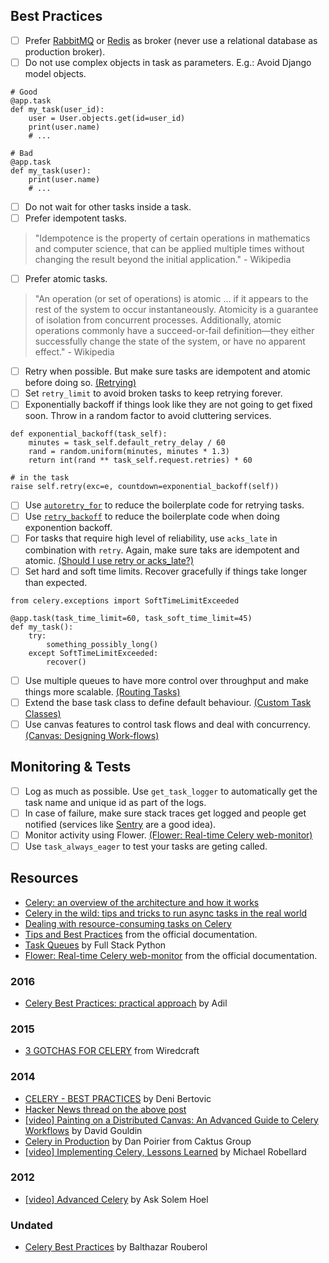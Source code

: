 ## Best Practices

- [ ] Prefer [RabbitMQ](https://www.rabbitmq.com/) or [Redis](https://redis.io/) as broker (never use a relational database as production broker).
- [ ] Do not use complex objects in task as parameters. E.g.: Avoid Django model objects.
```
# Good
@app.task
def my_task(user_id):
    user = User.objects.get(id=user_id)
    print(user.name)
    # ...
```

```
# Bad
@app.task
def my_task(user):
    print(user.name)
    # ...
```
- [ ] Do not wait for other tasks inside a task.
- [ ] Prefer idempotent tasks.
> "Idempotence is the property of certain operations in mathematics and computer science, that can be applied multiple times without changing the result beyond the initial application." - Wikipedia
- [ ] Prefer atomic tasks.
> "An operation (or set of operations) is atomic ... if it appears to the rest of the system to occur instantaneously. Atomicity is a guarantee of isolation from concurrent processes. Additionally, atomic operations commonly have a succeed-or-fail definition—they either successfully change the state of the system, or have no apparent effect." - Wikipedia
- [ ] Retry when possible. But make sure tasks are idempotent and atomic before doing so. [(Retrying)](http://docs.celeryproject.org/en/latest/userguide/tasks.html#retrying)
- [ ] Set `retry_limit` to avoid broken tasks to keep retrying forever.
- [ ] Exponentially backoff if things look like they are not going to get fixed soon. Throw in a random factor to avoid cluttering services.
```
def exponential_backoff(task_self):
    minutes = task_self.default_retry_delay / 60
    rand = random.uniform(minutes, minutes * 1.3)
    return int(rand ** task_self.request.retries) * 60

# in the task
raise self.retry(exc=e, countdown=exponential_backoff(self))
```
- [ ] Use [`autoretry_for`](http://docs.celeryproject.org/en/master/userguide/tasks.html#automatic-retry-for-known-exceptions) to reduce the boilerplate code for retrying tasks. 
- [ ] Use [`retry_backoff`](http://docs.celeryproject.org/en/master/userguide/tasks.html#Task.retry_backoff) to reduce the boilerplate code when doing exponention backoff.
- [ ] For tasks that require high level of reliability, use `acks_late` in combination with `retry`. Again, make sure taks are idempotent and atomic. [(Should I use retry or acks_late?)](http://docs.celeryproject.org/en/latest/faq.html#faq-acks-late-vs-retry)
- [ ] Set hard and soft time limits. Recover gracefully if things take longer than expected.
```
from celery.exceptions import SoftTimeLimitExceeded

@app.task(task_time_limit=60, task_soft_time_limit=45)
def my_task():
    try:
        something_possibly_long()
    except SoftTimeLimitExceeded:
        recover()
```
- [ ] Use multiple queues to have more control over throughput and make things more scalable. [(Routing Tasks)](http://docs.celeryproject.org/en/latest/userguide/routing.html)
- [ ] Extend the base task class to define default behaviour. [(Custom Task Classes)](http://docs.celeryproject.org/en/latest/userguide/tasks.html#custom-task-classes)
- [ ] Use canvas features to control task flows and deal with concurrency. [(Canvas: Designing Work-flows)](http://docs.celeryproject.org/en/latest/userguide/canvas.html)

## Monitoring & Tests

- [ ] Log as much as possible. Use `get_task_logger` to automatically get the task name and unique id as part of the logs.
- [ ] In case of failure, make sure stack traces get logged and people get notified (services like [Sentry](https://sentry.io) are a good idea).
- [ ] Monitor activity using Flower. [(Flower: Real-time Celery web-monitor)](http://docs.celeryproject.org/en/latest/userguide/monitoring.html#flower-real-time-celery-web-monitor)
- [ ] Use `task_always_eager` to test your tasks are geting called.

## Resources

- [Celery: an overview of the architecture and how it works](https://www.vinta.com.br/blog/2017/celery-overview-archtecture-and-how-it-works/)
- [Celery in the wild: tips and tricks to run async tasks in the real world](https://www.vinta.com.br/blog/2018/celery-wild-tips-and-tricks-run-async-tasks-real-world/)
- [Dealing with resource-consuming tasks on Celery](https://www.vinta.com.br/blog/2018/dealing-resource-consuming-tasks-celery/)
- [Tips and Best Practices](http://celery.readthedocs.io/en/latest/userguide/tasks.html#tips-and-best-practices) from the official documentation.
- [Task Queues](https://www.fullstackpython.com/task-queues.html) by Full Stack Python
- [Flower: Real-time Celery web-monitor](http://celery.readthedocs.io/en/latest/userguide/monitoring.html#flower-real-time-celery-web-monitor) from the official documentation.

### 2016

- [Celery Best Practices: practical approach](https://khashtamov.com/en/celery-best-practices-practical-approach/) by Adil

### 2015

- [3 GOTCHAS FOR CELERY](https://wiredcraft.com/blog/3-gotchas-for-celery/) from Wiredcraft

### 2014

- [CELERY - BEST PRACTICES](https://denibertovic.com/posts/celery-best-practices/) by Deni Bertovic
- [Hacker News thread on the above post](https://news.ycombinator.com/item?id=7909201)
- [[video] Painting on a Distributed Canvas: An Advanced Guide to Celery Workflows](https://www.youtube.com/watch?v=XoMu8vhdc-A) by David Gouldin
- [Celery in Production](https://www.caktusgroup.com/blog/2014/09/29/celery-production/) by Dan Poirier from Caktus Group
- [[video] Implementing Celery, Lessons Learned](https://www.youtube.com/watch?v=hmtSe0yPi6I) by Michael Robellard

### 2012

- [[video] Advanced Celery](https://www.youtube.com/watch?v=gpKMwPoldak&t=1416s) by Ask Solem Hoel

### Undated

- [Celery Best Practices](https://blog.balthazar-rouberol.com/celery-best-practices) by Balthazar Rouberol
